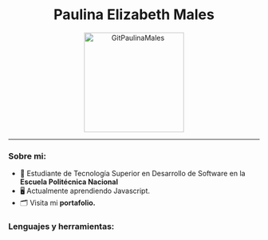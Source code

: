 <div id="header" align="center">
    <h1 align="center"> Paulina Elizabeth Males</h1>
    <img src="https://media.giphy.com/media/LaVp0AyqR5bGsC5Cbm/giphy.gif"  width="200" alt="GitPaulinaMales"/>
</div>

---
 ### Sobre mi:
 - 🏫 Estudiante de Tecnología Superior en Desarrollo de Software en la **Escuela Politécnica Nacional**
 - 🖥️ Actualmente aprendiendo Javascript.
 - 🗂️ Visita mi **portafolio.**

### Lenguajes y herramientas:
